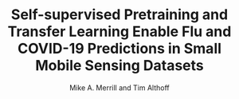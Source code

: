 ---
author: Mike A. Merrill and Tim Althoff
copyright: Creative Commons Attribution 4.0 International
doi: 10.48550/ARXIV.2205.13607
key: merrill2022selfsupervised
keywords: 'Machine Learning (cs.LG), Human-Computer Interaction (cs.HC), FOS: Computer
  and information sciences, FOS: Computer and information sciences'
pdf_path: resources/pubpdfs/merrill2022selfsupervised.pdf
publisher: arXiv
thumb_path: resources/thumbnails/merrill2022selfsupervised.png
title: '  Self-supervised Pretraining and Transfer Learning Enable Flu and COVID-19
  Predictions in Small Mobile Sensing Datasets'
url: https://arxiv.org/abs/2205.13607
venue: Preprint
year: '  2022'
---